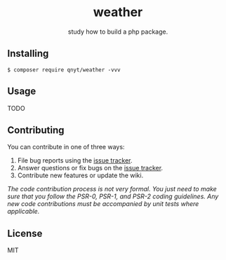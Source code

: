<h1 align="center"> weather </h1>

<p align="center"> study how to build a php package.</p>


## Installing

```shell
$ composer require qnyt/weather -vvv
```

## Usage

TODO

## Contributing

You can contribute in one of three ways:

1. File bug reports using the [issue tracker](https://github.com/qnyt/weather/issues).
2. Answer questions or fix bugs on the [issue tracker](https://github.com/qnyt/weather/issues).
3. Contribute new features or update the wiki.

_The code contribution process is not very formal. You just need to make sure that you follow the PSR-0, PSR-1, and PSR-2 coding guidelines. Any new code contributions must be accompanied by unit tests where applicable._

## License

MIT